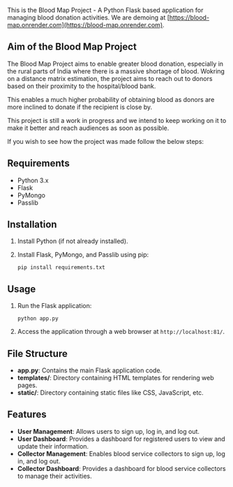 
This is the Blood Map Project -  A Python Flask based application for managing blood donation activities. We are demoing at [https://blood-map.onrender.com](https://blood-map.onrender.com). 

## Aim of the Blood Map Project
The Blood Map Project aims to enable greater blood donation, especially in the rural parts of India where there is a massive shortage of blood. Wokring on a distance matrix estimation, the project aims to reach out to donors based on their proximity to the hospital/blood bank. 

This enables a much higher probability of obtaining blood as donors are more inclined to donate if the recipient is close by.

This project is still a work in progress and we intend to keep working on it to make it better and reach audiences as soon as possible.

If you wish to see how the project was made follow the below steps:

## Requirements
- Python 3.x
- Flask
- PyMongo
- Passlib

## Installation

1. Install Python (if not already installed).
2. Install Flask, PyMongo, and Passlib using pip:

   ```
   pip install requirements.txt
   ```

## Usage

1. Run the Flask application:

   ```
   python app.py
   ```

2. Access the application through a web browser at `http://localhost:81/`.

## File Structure

- **app.py**: Contains the main Flask application code.
- **templates/**: Directory containing HTML templates for rendering web pages.
- **static/**: Directory containing static files like CSS, JavaScript, etc.

## Features
- **User Management**: Allows users to sign up, log in, and log out.
- **User Dashboard**: Provides a dashboard for registered users to view and update their information.
- **Collector Management**: Enables blood service collectors to sign up, log in, and log out.
- **Collector Dashboard**: Provides a dashboard for blood service collectors to manage their activities.
